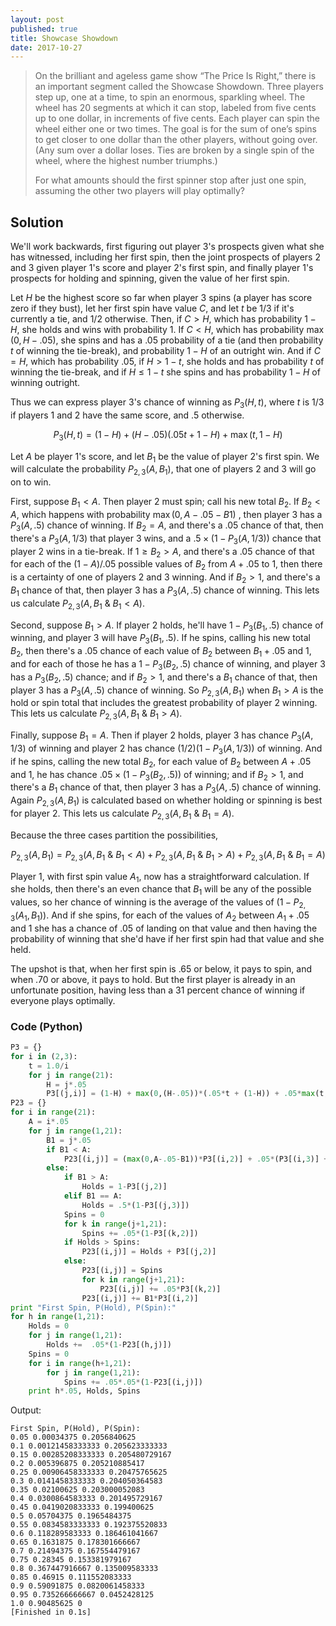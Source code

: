 ```yaml
---
layout: post
published: true
title: Showcase Showdown
date: 2017-10-27
---
```


>On the brilliant and ageless game show “The Price Is Right,” there is an important segment called the Showcase Showdown. Three players step up, one at a time, to spin an enormous, sparkling wheel. The wheel has 20 segments at which it can stop, labeled from five cents up to one dollar, in increments of five cents. Each player can spin the wheel either one or two times. The goal is for the sum of one’s spins to get closer to one dollar than the other players, without going over. (Any sum over a dollar loses. Ties are broken by a single spin of the wheel, where the highest number triumphs.)
>
>For what amounts should the first spinner stop after just one spin, assuming the other two players will play optimally?

<!--more-->

## Solution

We'll work backwards, first figuring out player $3$'s prospects given what she has witnessed, including her first spin, then the joint prospects of players $2$ and $3$ given player $1$'s score and player $2$'s first spin, and finally player $1$'s prospects for holding and spinning, given the value of her first spin.

Let $H$ be the highest score so far when player $3$ spins (a player has score zero if they bust), let her first spin have value $C$, and let $t$ be $1/3$ if it's currently a tie, and $1/2$ otherwise. Then, if $C>H$, which has probability $1-H$, she holds and wins with probability $1$. If $C<H$, which has probability $\max(0,H-.05)$, she spins and has a $.05$ probability of a tie (and then probability $t$ of winning the tie-break), and probability $1-H$ of an outright win. And if $C=H$, which has probability $.05$, if $H > 1-t$, she holds and has probability $t$ of winning the tie-break, and if $H\leq 1-t$ she spins and has probability $1-H$ of winning outright.

Thus we can express player $3$'s chance of winning as $P_3(H,t)$, where $t$ is $1/3$ if players $1$ and $2$ have the same score, and $.5$ otherwise.

$$P_3(H,t) = (1-H) + (H-.05)(.05t + 1 - H) + \max(t,1-H)$$

Let $A$ be player 1's score, and let $B_1$ be the value of player $2$'s first spin.  We will calculate the probability $P_{2,3}(A,B_1)$, that one of players $2$ and $3$ will go on to win.

First, suppose $B_1<A$. Then player $2$ must spin; call his new total $B_2$. If $B_2<A$, which happens with probability $\max(0,A-.05-B1)$ , then player $3$ has a $P_3(A,.5)$ chance of winning. If $B_2=A$, and there's a $.05$ chance of that, then there's a $P_3(A,1/3)$ that player $3$ wins, and a $.5 \times (1-P_3(A,1/3))$ chance that player $2$ wins in a tie-break. If $1\geq B_2>A$, and there's a $.05$ chance of that for each of the $(1-A)/.05$ possible values of $B_2$ from $A+.05$ to $1$, then there is a certainty of one of players $2$ and $3$ winning. And if $B_2>1$, and there's a $B_1$ chance of that, then player 3 has a $P_3(A,.5)$ chance of winning. This lets us calculate $P_{2,3}(A,B_1\ \&\ B_1<A)$.

Second, suppose $B_1>A$. If player 2 holds, he'll have $1-P_3(B_1,.5)$ chance of winning, and player $3$ will have $P_3(B_1,.5)$. If he spins, calling his new total $B_2$, then there's a $.05$ chance of each value of $B_2$ between $B_1+.05$ and $1$, and for each of those he has a $1-P_3(B_2,.5)$ chance of winning, and player $3$ has a $P_3(B_2,.5)$ chance; and if $B_2>1$, and there's a $B_1$ chance of that, then player 3 has a $P_3(A,.5)$ chance of winning. So $P_{2,3}(A,B_1)$ when $B_1>A$ is the hold or spin total that includes the greatest probability of player $2$ winning. This lets us calculate $P_{2,3}(A,B_1\ \&\ B_1>A)$.

Finally, suppose $B_1=A$. Then if player $2$ holds, player $3$ has chance $P_3(A,1/3)$ of winning and player $2$ has chance $(1/2)(1-P_3(A,1/3))$ of winning. And if he spins, calling the new total $B_2$, for each value of $B_2$ between $A+.05$ and $1$, he has chance $.05\times (1-P_3(B_2,.5))$ of winning; and if $B_2>1$, and there's a $B_1$ chance of that, then player 3 has a $P_3(A,.5)$ chance of winning. Again $P_{2,3}(A,B_1)$ is calculated based on whether holding or spinning is best for player $2$. This lets us calculate $P_{2,3}(A,B_1\ \&\ B_1=A)$.

Because the three cases partition the possibilities,

$$P_{2,3}(A,B_1) = P_{2,3}(A,B_1\ \&\ B_1<A) + P_{2,3}(A,B_1\ \&\ B_1>A) + P_{2,3}(A,B_1\ \&\ B_1=A)$$

Player $1$, with first spin value $A_1$, now has a straightforward calculation. If she holds, then there's an even chance that $B_1$ will be any of the possible values, so her chance of winning is the average of the values of $(1-P_{2,3}(A_1,B_1))$. And if she spins, for each of the values of $A_2$ between $A_1+.05$ and $1$ she has a chance of $.05$ of landing on that value and then having the probability of winning that she'd have if her first spin had that value and she held. 

The upshot is that, when her first spin is $.65$ or below, it pays to spin, and when $.70$ or above, it pays to hold. But the first player is already in an unfortunate position, having less than a $31$ percent chance of winning if everyone plays optimally.

### Code (Python)

```python
P3 = {}
for i in (2,3):
	t = 1.0/i
	for j in range(21):
		H = j*.05
		P3[(j,i)] = (1-H) + max(0,(H-.05))*(.05*t + (1-H)) + .05*max(t,1-H)
P23 = {}
for i in range(21):
	A = i*.05
	for j in range(1,21):
		B1 = j*.05
		if B1 < A:
			P23[(i,j)] = (max(0,A-.05-B1))*P3[(i,2)] + .05*(P3[(i,3)] + .5*(1-P3[(i,3)])) + (1-A) + B1*P3[(i,2)]
		else:
			if B1 > A:
				Holds = 1-P3[(j,2)]
			elif B1 == A:
				Holds = .5*(1-P3[(j,3)])
			Spins = 0
			for k in range(j+1,21):
				Spins += .05*(1-P3[(k,2)])
			if Holds > Spins:
				P23[(i,j)] = Holds + P3[(j,2)]
			else:
				P23[(i,j)] = Spins
				for k in range(j+1,21):
					P23[(i,j)] += .05*P3[(k,2)]
				P23[(i,j)] += B1*P3[(i,2)]
print "First Spin, P(Hold), P(Spin):"
for h in range(1,21):
	Holds = 0
	for j in range(1,21):
		Holds +=  .05*(1-P23[(h,j)])
	Spins = 0
	for i in range(h+1,21):
		for j in range(1,21):
			Spins += .05*.05*(1-P23[(i,j)])
	print h*.05, Holds, Spins
```

Output:

```
First Spin, P(Hold), P(Spin):
0.05 0.00034375 0.2056840625
0.1 0.00121458333333 0.205623333333
0.15 0.00285208333333 0.205480729167
0.2 0.005396875 0.205210885417
0.25 0.00906458333333 0.20475765625
0.3 0.0141458333333 0.204050364583
0.35 0.02100625 0.203000052083
0.4 0.0300864583333 0.201495729167
0.45 0.0419020833333 0.199400625
0.5 0.05704375 0.1965484375
0.55 0.0834583333333 0.192375520833
0.6 0.118289583333 0.186461041667
0.65 0.1631875 0.178301666667
0.7 0.21494375 0.167554479167
0.75 0.28345 0.153381979167
0.8 0.367447916667 0.135009583333
0.85 0.46915 0.111552083333
0.9 0.59091875 0.0820061458333
0.95 0.735266666667 0.0452428125
1.0 0.90485625 0
[Finished in 0.1s]
```

<br>

